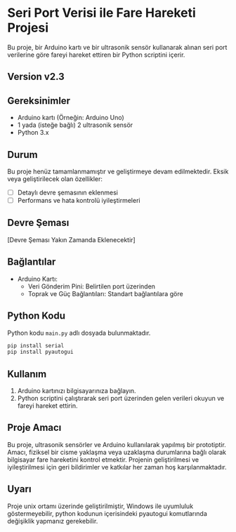 # Seri Port Verisi ile Fare Hareketi Projesi

Bu proje, bir Arduino kartı ve bir ultrasonik sensör kullanarak alınan seri port verilerine göre fareyi hareket ettiren bir Python scriptini içerir.

## Version v2.3

## Gereksinimler

- Arduino kartı (Örneğin: Arduino Uno)
- 1 yada (isteğe bağlı) 2 ultrasonik sensör
- Python 3.x

## Durum

Bu proje henüz tamamlanmamıştır ve geliştirmeye devam edilmektedir. Eksik veya geliştirilecek olan özellikler:

- [ ] Detaylı devre şemasının eklenmesi
- [ ] Performans ve hata kontrolü iyileştirmeleri

## Devre Şeması

[Devre Şeması Yakın Zamanda Eklenecektir]

## Bağlantılar

- Arduino Kartı:
  - Veri Gönderim Pini: Belirtilen port üzerinden
  - Toprak ve Güç Bağlantıları: Standart bağlantılara göre

## Python Kodu

Python kodu `main.py` adlı dosyada bulunmaktadır.

```python
pip install serial
pip install pyautogui
```


## Kullanım

1. Arduino kartınızı bilgisayarınıza bağlayın.
2. Python scriptini çalıştırarak seri port üzerinden gelen verileri okuyun ve fareyi hareket ettirin.

## Proje Amacı

Bu proje, ultrasonik sensörler ve Arduino kullanılarak yapılmış bir prototiptir. Amacı, fiziksel bir cisme yaklaşma veya uzaklaşma durumlarına bağlı olarak bilgisayar fare hareketini kontrol etmektir. Projenin geliştirilmesi ve iyileştirilmesi için geri bildirimler ve katkılar her zaman hoş karşılanmaktadır.

## Uyarı

Proje unix ortamı üzerinde geliştirilmiştir, Windows ile uyumluluk göstermeyebilir, python kodunun içerisindeki pyautogui komutlarında değişiklik yapmanız gerekebilir.

